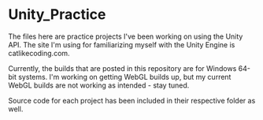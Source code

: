 # Unity_Practice

The files here are practice projects I've been working on using the Unity API.
The site I'm using for familiarizing myself with the Unity Engine is catlikecoding.com.

Currently, the builds that are posted in this repository are for Windows 64-bit systems.
I'm working on getting WebGL builds up, but my current WebGL builds are not working as intended - stay tuned.

Source code for each project has been included in their respective folder as well.
